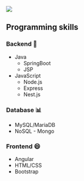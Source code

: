 <img src="https://firebasestorage.googleapis.com/v0/b/soy-smile-249718.appspot.com/o/readmeimg.jpg?alt=media&token=6f877a58-fa77-40f8-b090-ab4c81184669">

## Programming skills

### Backend 🔑

* Java
  * SpringBoot
  * JSP
* JavaScript 
  * Node.js
  * Express
  * Nest.js

### Database :bar_chart:

* MySQL/MariaDB 
* NoSQL - Mongo

### Frontend :smile:

* Angular
* HTML/CSS
* Bootstrap

